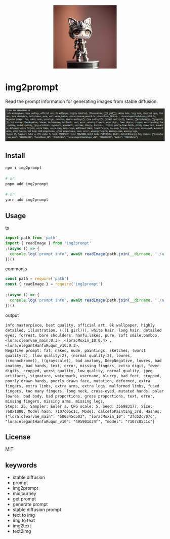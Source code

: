 <div align="center">
<img width="200" src="./assets/logo.png" alt="generate by stable diffusion"/>
</a>
</div>

# img2prompt

Read the prompt information for generating images from stable diffusion.

![demo](./assets/demo.png)

## Install

```bash
npm i img2prompt

# or
pnpm add img2prompt

# or
yarn add img2prompt
```

## Usage

ts

```typescript
import path from 'path'
import { readImage } from 'img2prompt'
;(async () => {
  console.log('prompt info', await readImage(path.join(__dirname, './a.png')))
})()
```

commonjs

```js
const path = require('path')
const { readImage } = require('img2prompt')

;(async () => {
  console.log('prompt info', await readImage(path.join(__dirname, './a.png')))
})()
```

output

```
info masterpiece, best quality, official art, 8k wallpaper, highly detailed, illustration, (((1 girl))), white hair, long hair, detailed eyes, forrest, bare shoulders, hanfu,lakes, pure, soft smile,bamboo, <lora:clearvae_main:0.3> ,<lora:Moxin_10:0.4> , <lora:elegantHanfuRuqun_v10:0.3>,
Negative prompt: fat, naked, nude, paintings, sketches, (worst quality:2), (low quality:2), (normal quality:2), lowres, ((monochrome)), ((grayscale)), bad anatomy, DeepNegative, lowres, bad anatomy, bad hands, text, error, missing fingers, extra digit, fewer digits, cropped, worst quality, low quality, normal quality, jpeg artifacts, signature, watermark, username, blurry, bad feet, cropped, poorly drawn hands, poorly drawn face, mutation, deformed, extra fingers, extra limbs, extra arms, extra legs, malformed limbs, fused fingers, too many fingers, long neck, cross-eyed, mutated hands, polar lowres, bad body, bad proportions, gross proportions, text, error, missing fingers, missing arms, missing legs,
Steps: 25, Sampler: Euler a, CFG scale: 5, Seed: 356983177, Size: 768x1080, Model hash: 7107c05c1c, Model: dalcefoPainting_3rd, Hashes: {"lora:clearvae_main": "600345c503", "lora:Moxin_10": "3fd52c707c", "lora:elegantHanfuRuqun_v10": "495901d34f", "model": "7107c05c1c"}
```

## License

MIT

## keywords

- stable diffusion
- prompt
- img2prompt
- midjourney
- get prompt
- generate prompt
- stable diffusion prompt
- text to img
- img to text
- img2text
- text2img
